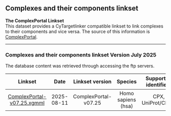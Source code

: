 ## Complexes and their components linkset

**The ComplexPortal Linkset<br/>**
This dataset provides a CyTargetlinker compatible linkset to link complexes to their components and vice versa. The source of this information is [ComplexPortal](https://www.ebi.ac.uk/complexportal/home).

---

### Complexes and their components linkset Version July 2025

The database content was retrieved through accessing the ftp servers. 

| Linkset | Date | Linkset version | Species | Supported identifiers |
| :---: | :---: | :---: | :---: | :---: | 
| [ComplexPortal-v07.25.xgmml](https://ndownloader.figshare.com/files/29881307) | 2025-08-11 | ComplexPortal-v07.25 | Homo sapiens (hsa) | CPX, UniProt/ChEBI |
